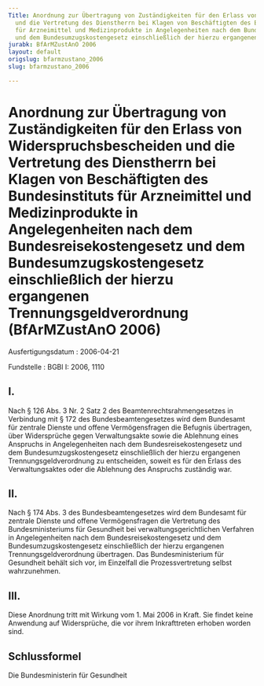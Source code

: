 ```yaml
---
Title: Anordnung zur Übertragung von Zuständigkeiten für den Erlass von Widerspruchsbescheiden
  und die Vertretung des Dienstherrn bei Klagen von Beschäftigten des Bundesinstituts
  für Arzneimittel und Medizinprodukte in Angelegenheiten nach dem Bundesreisekostengesetz
  und dem Bundesumzugskostengesetz einschließlich der hierzu ergangenen Trennungsgeldverordnung
jurabk: BfArMZustAnO 2006
layout: default
origslug: bfarmzustano_2006
slug: bfarmzustano_2006

---
```


# Anordnung zur Übertragung von Zuständigkeiten für den Erlass von Widerspruchsbescheiden und die Vertretung des Dienstherrn bei Klagen von Beschäftigten des Bundesinstituts für Arzneimittel und Medizinprodukte in Angelegenheiten nach dem Bundesreisekostengesetz und dem Bundesumzugskostengesetz einschließlich der hierzu ergangenen Trennungsgeldverordnung (BfArMZustAnO 2006)

Ausfertigungsdatum
:   2006-04-21

Fundstelle
:   BGBl I: 2006, 1110

## I.

Nach § 126 Abs. 3 Nr. 2 Satz 2 des Beamtenrechtsrahmengesetzes in
Verbindung mit § 172 des Bundesbeamtengesetzes wird dem Bundesamt für
zentrale Dienste und offene Vermögensfragen die Befugnis übertragen,
über Widersprüche gegen Verwaltungsakte sowie die Ablehnung eines
Anspruchs in Angelegenheiten nach dem Bundesreisekostengesetz und dem
Bundesumzugskostengesetz einschließlich der hierzu ergangenen
Trennungsgeldverordnung zu entscheiden, soweit es für den Erlass des
Verwaltungsaktes oder die Ablehnung des Anspruchs zuständig war.

## II.

Nach § 174 Abs. 3 des Bundesbeamtengesetzes wird dem Bundesamt für
zentrale Dienste und offene Vermögensfragen die Vertretung des
Bundesministeriums für Gesundheit bei verwaltungsgerichtlichen
Verfahren in Angelegenheiten nach dem Bundesreisekostengesetz und dem
Bundesumzugskostengesetz einschließlich der hierzu ergangenen
Trennungsgeldverordnung übertragen. Das Bundesministerium für
Gesundheit behält sich vor, im Einzelfall die Prozessvertretung selbst
wahrzunehmen.

## III.

Diese Anordnung tritt mit Wirkung vom 1. Mai 2006 in Kraft. Sie findet
keine Anwendung auf Widersprüche, die vor ihrem Inkrafttreten erhoben
worden sind.

## Schlussformel

Die Bundesministerin für Gesundheit

